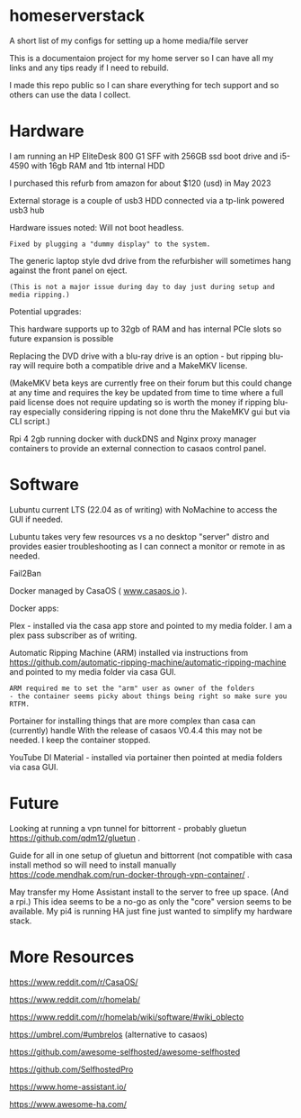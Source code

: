 # homeserverstack
A short list of my configs for setting up a home media/file server


This is a documentaion project for my home server so I can have all my links and any tips ready if I need to rebuild.

I made this repo public so I can share everything for tech support and so others can use the data I collect.

# Hardware
I am running an HP EliteDesk 800 G1 SFF with 256GB ssd boot drive and i5-4590 with 16gb RAM and 1tb internal HDD

I purchased this refurb from amazon for about $120 (usd) in May 2023

External storage is a couple of usb3 HDD connected via a tp-link powered usb3 hub

Hardware issues noted:
  Will not boot headless.
    
    Fixed by plugging a "dummy display" to the system.
 
 The generic laptop style dvd drive from the refurbisher will sometimes hang against the front panel on eject.
    
    (This is not a major issue during day to day just during setup and media ripping.)
    
Potential upgrades:
  
  This hardware supports up to 32gb of RAM and has internal PCIe slots so future expansion is possible
  
  Replacing the DVD drive with a blu-ray drive is an option - but ripping blu-ray will require both a compatible drive and a MakeMKV license.
  
   (MakeMKV beta keys are currently free on their forum but this could change at any time and requires the key be updated from time to time where a full paid license does not require updating so is worth the money if ripping blu-ray especially considering ripping is not done thru the MakeMKV gui but via CLI script.)

Rpi 4 2gb running docker with duckDNS and Nginx proxy manager containers to provide an external connection to casaos control panel.

# Software
Lubuntu current LTS (22.04 as of writing) with NoMachine to access the GUI if needed.

Lubuntu takes very few resources vs a no desktop "server" distro and provides easier troubleshooting as I can connect a monitor or remote in as needed.

Fail2Ban

Docker managed by CasaOS ( www.casaos.io ).

  Docker apps:
  
  Plex - installed via the casa app store and pointed to my media folder. I am a plex pass subscriber as of writing.
  
  Automatic Ripping Machine (ARM) installed via instructions from https://github.com/automatic-ripping-machine/automatic-ripping-machine and pointed to my media folder via casa GUI.
  
    ARM required me to set the "arm" user as owner of the folders
    - the container seems picky about things being right so make sure you RTFM.

Portainer for installing things that are more complex than casa can (currently) handle
    With the release of casaos V0.4.4 this may not be needed. I keep the container stopped.
  
  YouTube Dl Material - installed via portainer then pointed at media folders via casa GUI.
  
# Future
Looking at running a vpn tunnel for bittorrent - probably gluetun https://github.com/qdm12/gluetun .

Guide for all in one setup of gluetun and bittorrent (not compatible with casa install method so will need to install manually https://code.mendhak.com/run-docker-through-vpn-container/ .

May transfer my Home Assistant install to the server to free up space. (And a rpi.)
 This idea seems to be a no-go as only the "core" version seems to be available. My pi4 is running HA just fine just wanted to simplify my hardware stack.

# More Resources

https://www.reddit.com/r/CasaOS/

https://www.reddit.com/r/homelab/

https://www.reddit.com/r/homelab/wiki/software/#wiki_oblecto

https://umbrel.com/#umbrelos (alternative to casaos)

https://github.com/awesome-selfhosted/awesome-selfhosted

https://github.com/SelfhostedPro

https://www.home-assistant.io/

https://www.awesome-ha.com/
    
